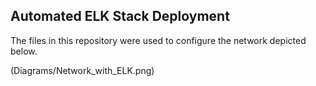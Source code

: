 ## Automated ELK Stack Deployment

The files in this repository were used to configure the network depicted below.

(Diagrams/Network_with_ELK.png)

